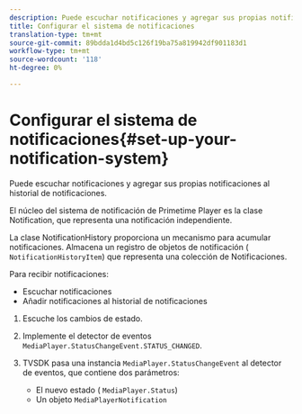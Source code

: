```yaml
---
description: Puede escuchar notificaciones y agregar sus propias notificaciones al historial de notificaciones.
title: Configurar el sistema de notificaciones
translation-type: tm+mt
source-git-commit: 89bdda1d4bd5c126f19ba75a819942df901183d1
workflow-type: tm+mt
source-wordcount: '118'
ht-degree: 0%

---
```



# Configurar el sistema de notificaciones{#set-up-your-notification-system}

Puede escuchar notificaciones y agregar sus propias notificaciones al historial de notificaciones.

El núcleo del sistema de notificación de Primetime Player es la clase Notification, que representa una notificación independiente.

La clase NotificationHistory proporciona un mecanismo para acumular notificaciones. Almacena un registro de objetos de notificación ( `NotificationHistoryItem`) que representa una colección de Notificaciones.

Para recibir notificaciones:

* Escuchar notificaciones
* Añadir notificaciones al historial de notificaciones

1. Escuche los cambios de estado.
1. Implemente el detector de eventos `MediaPlayer.StatusChangeEvent.STATUS_CHANGED`.
1. TVSDK pasa una instancia `MediaPlayer.StatusChangeEvent` al detector de eventos, que contiene dos parámetros:

   * El nuevo estado ( `MediaPlayer.Status`)
   * Un objeto `MediaPlayerNotification`

